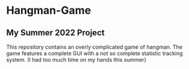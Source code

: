 # Hangman-Game

## My Summer 2022 Project
This repository contains an overly complicated game of hangman. The game features a complete GUI with a not so complete statistic tracking system.
(I had too much time on my hands this summer)
